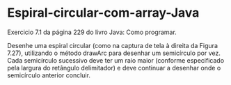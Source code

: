# Espiral-circular-com-array-Java
Exercicio 7.1 da página 229 do livro Java: Como programar.

Desenhe uma espiral circular (como na captura de tela à direita da Figura 7.27), utilizando o método drawArc para desenhar um
semicírculo por vez. Cada semicírculo sucessivo deve ter um raio maior (conforme especificado pela largura do retângulo
delimitador)
e deve continuar a desenhar onde o semicírculo anterior concluir.
